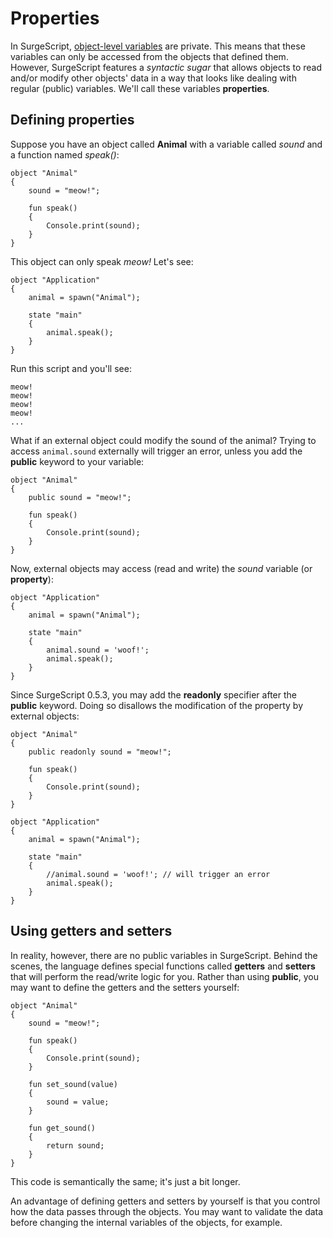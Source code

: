 Properties
==========

In SurgeScript, [object-level variables](variables) are private. This means that these variables can only be accessed from the objects that defined them. However, SurgeScript features a *syntactic sugar* that allows objects to read and/or modify other objects' data in a way that looks like dealing with regular (public) variables. We'll call these variables **properties**.

Defining properties
-------------------

Suppose you have an object called **Animal** with a variable called *sound* and a function named *speak()*:

```
object "Animal"
{
    sound = "meow!";

    fun speak()
    {
        Console.print(sound);
    }
}
```

This object can only speak *meow!* Let's see:

```
object "Application"
{
    animal = spawn("Animal");

    state "main"
    {
        animal.speak();
    }
}
```

Run this script and you'll see:

```
meow!
meow!
meow!
meow!
...
```

What if an external object could modify the sound of the animal? Trying to access `animal.sound` externally will trigger an error, unless you add the **public** keyword to your variable:

```
object "Animal"
{
    public sound = "meow!";

    fun speak()
    {
        Console.print(sound);
    }
}
```

Now, external objects may access (read and write) the *sound* variable (or **property**):

```
object "Application"
{
    animal = spawn("Animal");

    state "main"
    {
        animal.sound = 'woof!';
        animal.speak();
    }
}
```

Since SurgeScript 0.5.3, you may add the **readonly** specifier after the **public** keyword. Doing so disallows the modification of the property by external objects:

```
object "Animal"
{
    public readonly sound = "meow!";

    fun speak()
    {
        Console.print(sound);
    }
}

object "Application"
{
    animal = spawn("Animal");

    state "main"
    {
        //animal.sound = 'woof!'; // will trigger an error
        animal.speak();
    }
}
```

Using getters and setters
-------------------------

In reality, however, there are no public variables in SurgeScript. Behind the scenes, the language defines special functions called **getters** and **setters** that will perform the read/write logic for you. Rather than using **public**, you may want to define the getters and the setters yourself:

```
object "Animal"
{
    sound = "meow!";

    fun speak()
    {
        Console.print(sound);
    }

    fun set_sound(value)
    {
        sound = value;
    }

    fun get_sound()
    {
        return sound;
    }
}
```

This code is semantically the same; it's just a bit longer.

An advantage of defining getters and setters by yourself is that you control how the data passes through the objects. You may want to validate the data before changing the internal variables of the objects, for example.

